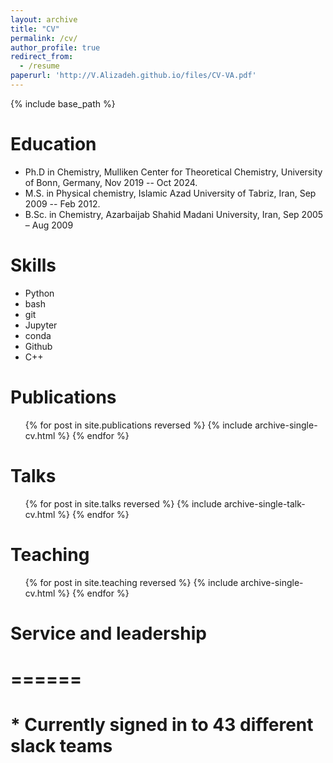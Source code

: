 ```yaml
---
layout: archive
title: "CV"
permalink: /cv/
author_profile: true
redirect_from:
  - /resume
paperurl: 'http://V.Alizadeh.github.io/files/CV-VA.pdf'
---
```


{% include base_path %}


Education
======
* Ph.D in Chemistry, Mulliken Center for Theoretical Chemistry, University of Bonn, Germany, Nov 2019 -- Oct 2024.
* M.S. in Physical chemistry, Islamic Azad University of Tabriz, Iran, Sep 2009 -- Feb 2012.
* B.Sc. in Chemistry, Azarbaijab Shahid Madani University, Iran, Sep 2005 – Aug 2009 


Skills
======
* Python
* bash
* git
* Jupyter
* conda
* Github
* C++

Publications
======
  <ul>{% for post in site.publications reversed %}
    {% include archive-single-cv.html %}
  {% endfor %}</ul>
  
Talks
======
  <ul>{% for post in site.talks reversed %}
    {% include archive-single-talk-cv.html  %}
  {% endfor %}</ul>
  
Teaching
======
  <ul>{% for post in site.teaching reversed %}
    {% include archive-single-cv.html %}
  {% endfor %}</ul>
  
# Service and leadership
# ======
# * Currently signed in to 43 different slack teams
